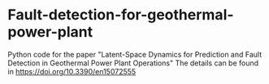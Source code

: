 # Fault-detection-for-geothermal-power-plant
Python code for the paper "Latent-Space Dynamics for Prediction and Fault Detection in Geothermal Power Plant Operations"
The details can be found in https://doi.org/10.3390/en15072555
